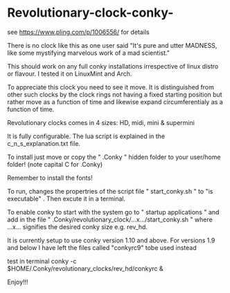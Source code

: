 # Revolutionary-clock-conky-
see https://www.pling.com/p/1006556/ for details 

There is no clock like this as one user said
 "It's pure and utter MADNESS, like some mystifying marvelous work of a mad scientist."

This should work on any full conky installations irrespective of linux distro or flavour.  I tested it on LinuxMint and Arch.

To appreciate this clock you need to see it move. It is distinguished from other such clocks by the clock rings not having a fixed starting position but rather move as a function of time and likewise expand circumferentialy as a function of time. 

Revolutionary clocks comes in 4 sizes: HD, midi, mini & supermini

It is fully configurable. The lua script is explained in the c_n_s_explanation.txt file.

To install just move or copy the " .Conky " hidden folder to your user/home folder! (note capital C for .Conky)

Remember to install the fonts!

To run, changes the propertries of the script file " start_conky.sh " to "is executable" . Then excute it in a terminal. 

To enable conky to start with the system go to " startup applications " and add in the file " .Conky/revolutionary_clock/...x.../start_conky.sh " where ...x... signifies the desired conky size e.g. rev_hd.

It is currently setup to use conky version 1.10 and above. 
For versions 1.9 and below I have left the files called "conkyrc9"  tobe used instead

test in terminal 
conky -c $HOME/.Conky/revolutionary_clocks/rev_hd/conkyrc &


Enjoy!!!
